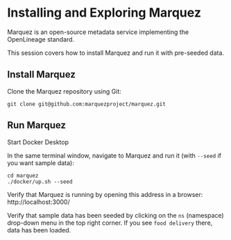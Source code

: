 # Installing and Exploring Marquez

Marquez is an open-source metadata service implementing the OpenLineage standard.

This session covers how to install Marquez and run it with pre-seeded data.

## Install Marquez

Clone the Marquez repository using Git:

```
git clone git@github.com:marquezproject/marquez.git
```

## Run Marquez

Start Docker Desktop

In the same terminal window, navigate to Marquez and run it (with `--seed` if you want sample data):

```
cd marquez
./docker/up.sh --seed
```

Verify that Marquez is running by opening this address in a browser: http://localhost:3000/

Verify that sample data has been seeded by clicking on the `ns` (namespace) drop-down menu in the top right corner. If you see `food delivery` there, data has been loaded.